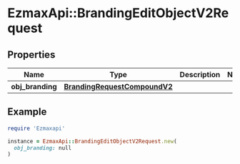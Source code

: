# EzmaxApi::BrandingEditObjectV2Request

## Properties

| Name | Type | Description | Notes |
| ---- | ---- | ----------- | ----- |
| **obj_branding** | [**BrandingRequestCompoundV2**](BrandingRequestCompoundV2.md) |  |  |

## Example

```ruby
require 'Ezmaxapi'

instance = EzmaxApi::BrandingEditObjectV2Request.new(
  obj_branding: null
)
```

